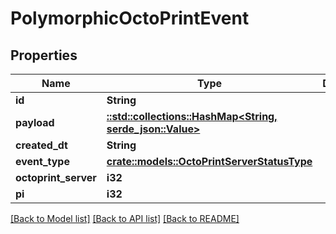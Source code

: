 # PolymorphicOctoPrintEvent

## Properties

Name | Type | Description | Notes
------------ | ------------- | ------------- | -------------
**id** | **String** |  | [readonly]
**payload** | [**::std::collections::HashMap<String, serde_json::Value>**](serde_json::Value.md) |  | 
**created_dt** | **String** |  | [readonly]
**event_type** | [**crate::models::OctoPrintServerStatusType**](OctoPrintServerStatusType.md) |  | 
**octoprint_server** | **i32** |  | 
**pi** | **i32** |  | 

[[Back to Model list]](../README.md#documentation-for-models) [[Back to API list]](../README.md#documentation-for-api-endpoints) [[Back to README]](../README.md)


